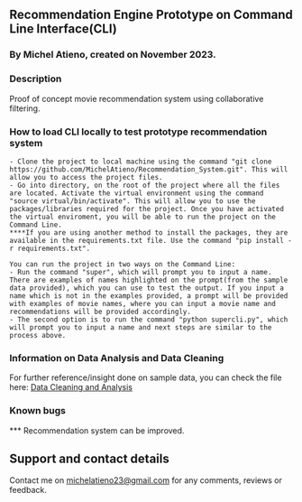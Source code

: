 ## Recommendation Engine Prototype on Command Line Interface(CLI)
### By Michel Atieno, created on November 2023.

### Description
Proof of concept movie recommendation system using collaborative filtering.


### How to load CLI locally to test prototype recommendation system
    - Clone the project to local machine using the command "git clone https://github.com/MichelAtieno/Recommendation_System.git". This will allow you to access the project files.
    - Go into directory, on the root of the project where all the files are located. Activate the virtual environment using the command "source virtual/bin/activate". This will allow you to use the packages/libraries required for the project. Once you have activated the virtual enviroment, you will be able to run the project on the Command Line.
    ****If you are using another method to install the packages, they are available in the requirements.txt file. Use the command "pip install -r requirements.txt".

    You can run the project in two ways on the Command Line: 
    - Run the command "super", which will prompt you to input a name. There are examples of names highlighted on the prompt(from the sample data provided), which you can use to test the output. If you input a name which is not in the examples provided, a prompt will be provided with examples of movie names, where you can input a movie name and recommendations will be provided accordingly.
    - The second option is to run the command "python supercli.py", which will prompt you to input a name and next steps are similar to the process above.
    

### Information on Data Analysis and Data Cleaning
For further reference/insight done on sample data, you can check the file here: [Data Cleaning and Analysis](./Data_Analysis.ipynb) 


###  Known bugs
*** Recommendation system can be improved.


## Support and contact details
Contact me on michelatieno23@gmail.com for any comments, reviews or feedback.


